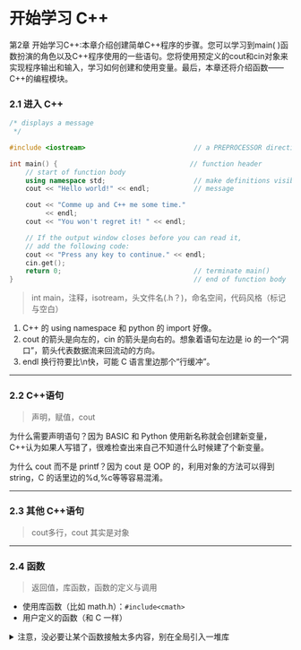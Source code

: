 # 开始学习 C++

第2章 开始学习C++:本章介绍创建简单C++程序的步骤。您可以学习到main( )函数扮演的角色以及C++程序使用的一些语句。您将使用预定义的cout和cin对象来实现程序输出和输入，学习如何创建和使用变量。最后，本章还将介绍函数——C++的编程模块。

### 2.1 进入 C++

```cpp
/* displays a message
 */

#include <iostream>                           // a PREPROCESSOR directive

int main() {                                 // function header
    // start of function body
    using namespace std;                      // make definitions visible
    cout << "Hello world!" << endl;           // message

    cout << "Comme up and C++ me some time."
         << endl;
    cout << "You won't regret it! " << endl;

    // If the output window closes before you can read it,
    // add the following code:
    cout << "Press any key to continue." << endl;
    cin.get();
    return 0;                                 // terminate main()
}                                             // end of function body
```

> int main，注释，isotream，头文件名(.h？)，命名空间，代码风格（标记与空白）

1. &#x20;C++ 的 using namespace 和 python 的 import 好像。
2. cout 的箭头是向左的，cin 的箭头是向右的。想象着语句左边是 io 的一个“洞口”，箭头代表数据流来回流动的方向。
3. endl 换行符要比\n快，可能 C 语言里边那个“行缓冲”。

***

### 2.2 C++语句

> 声明，赋值，cout

为什么需要声明语句？因为 BASIC 和 Python 使用新名称就会创建新变量，C++认为如果人写错了，很难检查出来自己不知道什么时候建了个新变量。

为什么 cout 而不是 printf？因为 cout 是 OOP 的，利用对象的方法可以得到 string，C 的话里边的%d,%c等等容易混淆。

***

### 2.3 其他 C++语句

> cout多行，cout 其实是对象

***

### 2.4 函数

> 返回值，库函数，函数的定义与调用

* 使用库函数（比如 math.h）：`#include<cmath>`
* 用户定义的函数（和 C 一样）

<details>

<summary>注意，没必要让某个函数接触太多内容，别在全局引入一堆库</summary>

```cpp
// ourfunc.cpp -- defining your own function
#include <iostream>
void simon(int);    // function prototype for simon()
// using namespace std; // don't do this

int main()
{
    using namespace std; // import here
    simon(3);       // call the simon() function
    cout << "Pick an integer: ";
    int count;
    cin >> count;
    simon(count);   // call it again
    cout << "Done!" << endl;
	// cin.get();
    // cin.get();
    return 0;
}

void simon(int n)   // define the simon() function
{
    using namespace std;

    cout << "Simon says touch your toes " << n << " times." << endl;
}                   // void functions don't need return statements

```

</details>





























